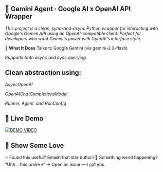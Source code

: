 ## **🚀 Gemini Agent · Google AI x OpenAI API Wrapper**

*This project is a clean, sync-and-async Python wrapper for interacting with Google's Gemini API using an OpenAI-compatible client. Perfect for developers who want Gemini's power with OpenAI's interface style.*

**🧠 What It Does**
Talks to Google Gemini (via gemini-2.0-flash)

*Supports both async and sync querying*

## Clean abstraction using:

*AsyncOpenAI*

*OpenAIChatCompletionsModel*

*Runner, Agent, and RunConfig*

## 🎥 Live Demo
[![DEMO VIDEO](https://img.shields.io/badge/%F0%9F%8E%A5_Watch_Now-9146FF?style=for-the-badge&logo=google-drive)](https://drive.google.com/file/d/1t8XOdAuu6wjMC4iO8VPJ4F_tUg3h1vKR/view?usp=sharing)

## 🙌 Show Some Love

⭐ Found this useful? Smash that star button!
🐞 Something weird happening? “Uhh... this broke 💀” → Open an issue — i got you.
